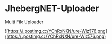 # JhebergNET-Uploader
Multi File Uploader



![https://i.postimg.cc/YChRxNXN/ure-Wiz576.png](https://i.postimg.cc/YChRxNXN/ure-Wiz576.png)
